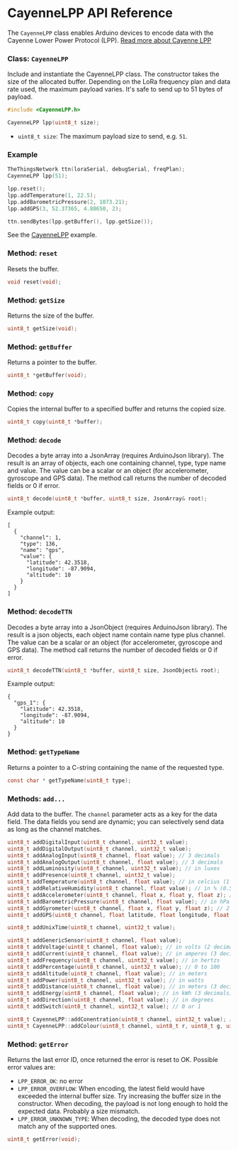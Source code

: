 # CayenneLPP API Reference

The `CayenneLPP` class enables Arduino devices to encode data with the Cayenne Lower Power Protocol (LPP). [Read more about Cayenne LPP](https://mydevices.com/cayenne/docs/#lora-cayenne-low-power-payload)

### Class: `CayenneLPP`

Include and instantiate the CayenneLPP class. The constructor takes the size of the allocated buffer. Depending on the LoRa frequency plan and data rate used, the maximum payload varies. It's safe to send up to 51 bytes of payload.

```c
#include <CayenneLPP.h>

CayenneLPP lpp(uint8_t size);
```

- `uint8_t size`: The maximum payload size to send, e.g. `51`.

### Example

```c
TheThingsNetwork ttn(loraSerial, debugSerial, freqPlan);
CayenneLPP lpp(51);

lpp.reset();
lpp.addTemperature(1, 22.5);
lpp.addBarometricPressure(2, 1073.21);
lpp.addGPS(3, 52.37365, 4.88650, 2);

ttn.sendBytes(lpp.getBuffer(), lpp.getSize());
```

See the [CayenneLPP](https://github.com/TheThingsNetwork/arduino-device-lib/blob/master/examples/CayenneLPP/CayenneLPP.ino) example.

### Method: `reset`

Resets the buffer.

```c
void reset(void);
```

### Method: `getSize`

Returns the size of the buffer.

```c
uint8_t getSize(void);
```

### Method: `getBuffer`

Returns a pointer to the buffer.

```c
uint8_t *getBuffer(void);
```

### Method: `copy`

Copies the internal buffer to a specified buffer and returns the copied size.

```c
uint8_t copy(uint8_t *buffer);
```

### Method: `decode`

Decodes a byte array into a JsonArray (requires ArduinoJson library). The result is an array of objects, each one containing channel, type, type name and value. The value can be a scalar or an object (for accelerometer, gyroscope and GPS data). The method call returns the number of decoded fields or 0 if error.

```c
uint8_t decode(uint8_t *buffer, uint8_t size, JsonArray& root);
```

Example output:

```
[
  {
    "channel": 1,
    "type": 136,
    "name": "gps",
    "value": {
      "latitude": 42.3518,
      "longitude": -87.9094,
      "altitude": 10
    }
  }
]
```

### Method: `decodeTTN`

Decodes a byte array into a JsonObject (requires ArduinoJson library). The result is a json objects, each object name contain name type plus channel. The value can be a scalar or an object (for accelerometer, gyroscope and GPS data). The method call returns the number of decoded fields or 0 if error.

```c
uint8_t decodeTTN(uint8_t *buffer, uint8_t size, JsonObject& root);
```

Example output:

```
{
  "gps_1": {
    "latitude": 42.3518,
    "longitude": -87.9094,
    "altitude": 10
  }
}
```


### Method: `getTypeName`

Returns a pointer to a C-string containing the name of the requested type.

```c
const char * getTypeName(uint8_t type);
```

### Methods: `add...`

Add data to the buffer. The `channel` parameter acts as a key for the data field. The data fields you send are dynamic; you can selectively send data as long as the channel matches.

```c
uint8_t addDigitalInput(uint8_t channel, uint32_t value);
uint8_t addDigitalOutput(uint8_t channel, uint32_t value);
uint8_t addAnalogInput(uint8_t channel, float value); // 3 decimals
uint8_t addAnalogOutput(uint8_t channel, float value); // 3 decimals
uint8_t addLuminosity(uint8_t channel, uint32_t value); // in luxes
uint8_t addPresence(uint8_t channel, uint32_t value);
uint8_t addTemperature(uint8_t channel, float value); // in celcius (1 decimal)
uint8_t addRelativeHumidity(uint8_t channel, float value); // in % (0.5% steps)
uint8_t addAccelerometer(uint8_t channel, float x, float y, float z); // 3 decimals for each axis
uint8_t addBarometricPressure(uint8_t channel, float value); // in hPa (1 decimal)
uint8_t addGyrometer(uint8_t channel, float x, float y, float z); // 2 decimals for each axis
uint8_t addGPS(uint8_t channel, float latitude, float longitude, float altitude); // lat & long with 4 decimals, altitude with 2 decimals

uint8_t addUnixTime(uint8_t channel, uint32_t value);

uint8_t addGenericSensor(uint8_t channel, float value);
uint8_t addVoltage(uint8_t channel, float value); // in volts (2 decimals)
uint8_t addCurrent(uint8_t channel, float value); // in amperes (3 decimals)
uint8_t addFrequency(uint8_t channel, uint32_t value); // in hertzs
uint8_t addPercentage(uint8_t channel, uint32_t value); // 0 to 100
uint8_t addAltitude(uint8_t channel, float value); // in meters
uint8_t addPower(uint8_t channel, uint32_t value); // in watts
uint8_t addDistance(uint8_t channel, float value); // in meters (3 decimals)
uint8_t addEnergy(uint8_t channel, float value); // in kWh (3 decimals)
uint8_t addDirection(uint8_t channel, float value); // in degrees
uint8_t addSwitch(uint8_t channel, uint32_t value); // 0 or 1

uint8_t CayenneLPP::addConentration(uint8_t channel, uint32_t value); // 1 PPM unsigned - PPM means Parts per million 1PPM = 1 * 10 ^-6 = 0.000 001
uint8_t CayenneLPP::addColour(uint8_t channel, uint8_t r, uint8_t g, uint8_t b); // R: 255 G: 255 B: 255
```

### Method: `getError`

Returns the last error ID, once returned the error is reset to OK. Possible error values are:

* `LPP_ERROR_OK`: no error
* `LPP_ERROR_OVERFLOW`: When encoding, the latest field would have exceeded the internal buffer size. Try increasing the buffer size in the constructor. When decoding, the payload is not long enough to hold the expected data. Probably a size mismatch.
* `LPP_ERROR_UNKNOWN_TYPE`: When decoding, the decoded type does not match any of the supported ones.

```c
uint8_t getError(void);
```
